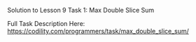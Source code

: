 Solution to Lesson 9 Task 1: Max Double Slice Sum

Full Task Description Here: https://codility.com/programmers/task/max_double_slice_sum/
